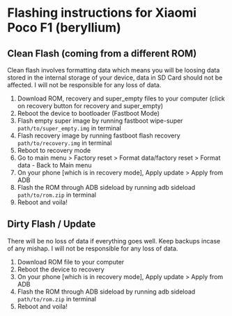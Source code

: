 # Flashing instructions for Xiaomi Poco F1 (beryllium)

## Clean Flash (coming from a different ROM)
Clean flash involves formatting data which means you will be loosing data stored in the internal storage of your device, data in SD Card should not be affected. I will not be responsible for any loss of data.

1. Download ROM, recovery and super_empty files to your computer (click on recovery button for recovery and super_empty)
2. Reboot the device to bootloader (Fastboot Mode)
3. Flash empty super image by running fastboot wipe-super `path/to/super_empty.img` in terminal
4. Flash recovery image by running fastboot flash recovery `path/to/recovery.img` in terminal
5. Reboot to recovery mode
6. Go to main menu > Factory reset > Format data/factory reset > Format data - Back to Main menu
7. On your phone [which is in recovery mode], Apply update > Apply from ADB
8. Flash the ROM through ADB sideload by running adb sideload `path/to/rom.zip` in terminal
9. Reboot and voila!

## Dirty Flash / Update
There will be no loss of data if everything goes well. Keep backups incase of any mishap. I will not be responsible for any loss of data.

1. Download ROM file to your computer
2. Reboot the device to recovery
3. On your phone [which is in recovery mode], Apply update > Apply from ADB
4. Flash the ROM through ADB sideload by running adb sideload `path/to/rom.zip` in terminal
5. Reboot and voila!